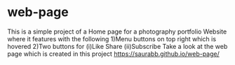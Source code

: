 # web-page
This is a simple project of a Home page for a photography portfolio Website where it features with the following
1)Menu buttons on top right which is hovered
2)Two buttons for 
       (i)Like Share
       (ii)Subscribe
Take a look at the web page which is created in this project
https://saurabb.github.io/web-page/

